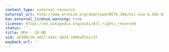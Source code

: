 ```yaml
---
content_type: external-resource
external_url: http://www.archive.org/download/MIT4.366/mit-ocw-4.366-dorta-ventana-220k.mp4
has_external_license_warning: true
license: https://en.wikipedia.org/wiki/All_rights_reserved
status: ''
title: MP4 - 20 MB
uid: ab308c2b-e027-4abc-a81d-1880a07a1c3f
wayback_url: ''
---
```

